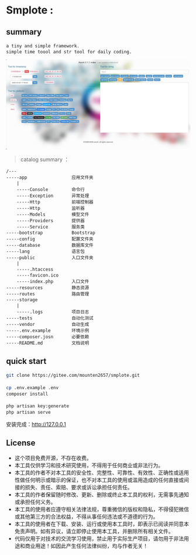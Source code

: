 # **Smplote** :

## summary
    a tiny and simple framework.
    simple time toool and str tool for daily coding.

![首页](public/assets/awork/img/index.png)

> catalog summary ：
```
/---
-----app                 应用文件夹
    |
    -----Console         命令行
    -----Exception       异常处理
    -----Http            前端控制器
    -----Http            监听器
    -----Models          模型文件
    -----Providers       提供器
    -----Service         服务类
-----bootstrap           Bootstrap
-----config              配置文件夹
-----database            数据库文件
-----lang                语言包
-----public              入口文件夹
    |
    -----.htaccess
    -----favicon.ico
    -----index.php       入口文件
-----resources           静态资源
-----routes              路由管理
-----storage
    |
    -----.logs           项目日志
-----tests               自动化测试
-----vendor              自动生成
-----.env.example        环境示例
-----composer.josn       必要依赖
-----README.md           文档说明

```

## quick start
```bash
git clone https://gitee.com/mounten2657/smplote.git

cp .env.example .env
composer install

php artisan key:generate
php artisan serve
```

安装完成：http://127.0.0.1

## License
- 这个项目免费开源，不存在收费。
- 本工具仅供学习和技术研究使用，不得用于任何商业或非法行为。
- 本工具的作者不对本工具的安全性、完整性、可靠性、有效性、正确性或适用性做任何明示或暗示的保证，也不对本工具的使用或滥用造成的任何直接或间接的损失、责任、索赔、要求或诉讼承担任何责任。
- 本工具的作者保留随时修改、更新、删除或终止本工具的权利，无需事先通知或承担任何义务。
- 本工具的使用者应遵守相关法律法规，尊重微信的版权和隐私，不得侵犯微信或其他第三方的合法权益，不得从事任何违法或不道德的行为。
- 本工具的使用者在下载、安装、运行或使用本工具时，即表示已阅读并同意本免责声明。如有异议，请立即停止使用本工具，并删除所有相关文件。
- 代码仅用于对技术的交流学习使用，禁止用于实际生产项目，请勿用于非法用途和商业用途！如因此产生任何法律纠纷，均与作者无关！


